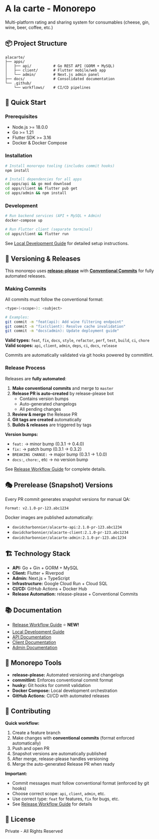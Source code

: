 # A la carte - Monorepo

Multi-platform rating and sharing system for consumables (cheese, gin, wine, beer, coffee, etc.)

## 📦 Project Structure

```
alacarte/
├── apps/
│   ├── api/          # Go REST API (GORM + MySQL)
│   ├── client/       # Flutter mobile/web app
│   └── admin/        # Next.js admin panel
├── docs/             # Consolidated documentation
└── .github/
    └── workflows/    # CI/CD pipelines
```

## 🚀 Quick Start

### Prerequisites
- Node.js >= 18.0.0
- Go >= 1.21
- Flutter SDK >= 3.16
- Docker & Docker Compose

### Installation

```bash
# Install monorepo tooling (includes commit hooks)
npm install

# Install dependencies for all apps
cd apps/api && go mod download
cd apps/client && flutter pub get
cd apps/admin && npm install
```

### Development

```bash
# Run backend services (API + MySQL + Admin)
docker-compose up

# Run Flutter client (separate terminal)
cd apps/client && flutter run
```

See [Local Development Guide](./docs/local-development.md) for detailed setup instructions.

## 🔄 Versioning & Releases

This monorepo uses **[release-please](https://github.com/googleapis/release-please)** with **[Conventional Commits](https://www.conventionalcommits.org/)** for fully automated releases.

### Making Commits

All commits must follow the conventional format:

```bash
<type>(<scope>): <subject>

# Examples:
git commit -m "feat(api): Add wine filtering endpoint"
git commit -m "fix(client): Resolve cache invalidation"
git commit -m "docs(admin): Update deployment guide"
```

**Valid types:** `feat`, `fix`, `docs`, `style`, `refactor`, `perf`, `test`, `build`, `ci`, `chore`  
**Valid scopes:** `api`, `client`, `admin`, `deps`, `ci`, `docs`, `release`

Commits are automatically validated via git hooks powered by commitlint.

### Release Process

Releases are **fully automated**:

1. **Make conventional commits** and merge to `master`
2. **Release PR is auto-created** by release-please bot
   - Contains version bumps
   - Auto-generated changelogs
   - All pending changes
3. **Review & merge** the Release PR
4. **Git tags are created** automatically
5. **Builds & releases** are triggered by tags

**Version bumps:**
- `feat:` → minor bump (0.3.1 → 0.4.0)
- `fix:` → patch bump (0.3.1 → 0.3.2)
- `BREAKING CHANGE:` → major bump (0.3.1 → 1.0.0)
- `docs:`, `chore:`, etc → no version bump

See [Release Workflow Guide](./docs/RELEASE_WORKFLOW.md) for complete details.

## 🎭 Prerelease (Snapshot) Versions

Every PR commit generates snapshot versions for manual QA:

```
Format: v2.1.0-pr-123.abc1234
```

Docker images are published automatically:
- `davidcharbonnier/alacarte-api:2.1.0-pr-123.abc1234`
- `davidcharbonnier/alacarte-client:2.1.0-pr-123.abc1234`
- `davidcharbonnier/alacarte-admin:2.1.0-pr-123.abc1234`

## 🏗️ Technology Stack

- **API:** Go + Gin + GORM + MySQL
- **Client:** Flutter + Riverpod
- **Admin:** Next.js + TypeScript
- **Infrastructure:** Google Cloud Run + Cloud SQL
- **CI/CD:** GitHub Actions + Docker Hub
- **Release Automation:** release-please + Conventional Commits

## 📚 Documentation

- [Release Workflow Guide](./docs/RELEASE_WORKFLOW.md) ⭐ **NEW!**
- [Local Development Guide](./docs/local-development.md)
- [API Documentation](./apps/api/README.md)
- [Client Documentation](./apps/client/README.md)
- [Admin Documentation](./apps/admin/README.md)

## 🔧 Monorepo Tools

- **release-please:** Automated versioning and changelogs
- **commitlint:** Enforces conventional commit format
- **husky:** Git hooks for commit validation
- **Docker Compose:** Local development orchestration
- **GitHub Actions:** CI/CD with automated releases

## 🤝 Contributing

**Quick workflow:**
1. Create a feature branch
2. Make changes with **conventional commits** (format enforced automatically)
3. Push and open PR
4. Snapshot versions are automatically published
5. After merge, release-please handles versioning
6. Merge the auto-generated Release PR when ready

**Important:**
- Commit messages must follow conventional format (enforced by git hooks)
- Choose correct scope: `api`, `client`, `admin`, etc.
- Use correct type: `feat` for features, `fix` for bugs, etc.
- See [Release Workflow Guide](./docs/RELEASE_WORKFLOW.md) for details

## 📄 License

Private - All Rights Reserved
